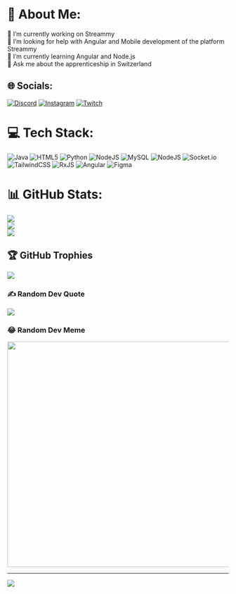 # 💫 About Me:
🔭 I’m currently working on Streammy<br>🤝 I’m looking for help with Angular and Mobile development of the platform Streammy<br>🌱 I’m currently learning Angular and Node.js<br>💬 Ask me about the apprenticeship in Switzerland


## 🌐 Socials:
[![Discord](https://img.shields.io/badge/Discord-%237289DA.svg?logo=discord&logoColor=white)](https://discord.gg/https://discord.gg/r3Qaz49VsD) [![Instagram](https://img.shields.io/badge/Instagram-%23E4405F.svg?logo=Instagram&logoColor=white)](https://instagram.com/saphitv) [![Twitch](https://img.shields.io/badge/Twitch-%239146FF.svg?logo=Twitch&logoColor=white)](https://twitch.tv/saphitv) 

# 💻 Tech Stack:
![Java](https://img.shields.io/badge/java-%23ED8B00.svg?style=for-the-badge&logo=java&logoColor=white) ![HTML5](https://img.shields.io/badge/html5-%23E34F26.svg?style=for-the-badge&logo=html5&logoColor=white) ![Python](https://img.shields.io/badge/python-3670A0?style=for-the-badge&logo=python&logoColor=ffdd54) ![NodeJS](https://img.shields.io/badge/node.js-6DA55F?style=for-the-badge&logo=node.js&logoColor=white) ![MySQL](https://img.shields.io/badge/mysql-%2300f.svg?style=for-the-badge&logo=mysql&logoColor=white) ![NodeJS](https://img.shields.io/badge/node.js-6DA55F?style=for-the-badge&logo=node.js&logoColor=white) ![Socket.io](https://img.shields.io/badge/Socket.io-black?style=for-the-badge&logo=socket.io&badgeColor=010101) ![TailwindCSS](https://img.shields.io/badge/tailwindcss-%2338B2AC.svg?style=for-the-badge&logo=tailwind-css&logoColor=white) ![RxJS](https://img.shields.io/badge/rxjs-%23B7178C.svg?style=for-the-badge&logo=reactivex&logoColor=white) ![Angular](https://img.shields.io/badge/angular-%23DD0031.svg?style=for-the-badge&logo=angular&logoColor=white) 	![Figma](https://img.shields.io/badge/figma-%23F24E1E.svg?style=for-the-badge&logo=figma&logoColor=white)
# 📊 GitHub Stats:
![](https://github-readme-stats.vercel.app/api?username=saphitv&theme=dark&hide_border=false&include_all_commits=false&count_private=true)<br/>
![](https://github-readme-streak-stats.herokuapp.com/?user=saphitv&theme=dark&hide_border=false)<br/>
![](https://github-readme-stats.vercel.app/api/top-langs/?username=saphitv&theme=dark&hide_border=false&include_all_commits=false&count_private=true&layout=compact)

## 🏆 GitHub Trophies
![](https://github-profile-trophy.vercel.app/?username=saphitv&theme=radical&no-frame=false&no-bg=true&margin-w=4)

### ✍️ Random Dev Quote
![](https://quotes-github-readme.vercel.app/api?type=horizontal&theme=radical)

### 😂 Random Dev Meme
<img src="https://rm.up.railway.app/" width="512px"/>

---
[![](https://visitcount.itsvg.in/api?id=saphitv&icon=0&color=0)](https://visitcount.itsvg.in)

<!-- Proudly created with GPRM ( https://gprm.itsvg.in ) -->
